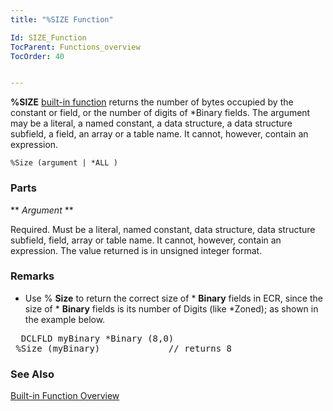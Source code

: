 ```yaml
---
title: "%SIZE Function"

Id: SIZE_Function
TocParent: Functions_overview
TocOrder: 40


---
```


**%SIZE** [built-in function](Functions_overview.html) returns the number of bytes occupied by the constant or field, or the number of digits of *Binary fields. The argument may be a literal, a named constant, a data structure, a data structure subfield, a field, an array or a table name. It cannot, however, contain an expression. 

```
%Size (argument | *ALL )
```

### Parts

** *Argument* ** 

Required. Must be a literal, named constant, data structure, data structure subfield, field, array or table name. It cannot, however, contain an expression. The value returned is in unsigned integer format.


### Remarks

- Use % **Size** to return the correct size of * **Binary** fields in ECR, since the size of * **Binary** fields is its number of Digits (like *Zoned); as shown in the example below.

<pre>  DCLFLD myBinary *Binary (8,0)
 %Size (myBinary)             // returns 8       </pre>

### See Also
[Built-in Function Overview](Functions_overview.html) 
